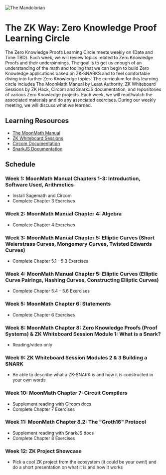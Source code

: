 ![The Mandolorian](https://i.ytimg.com/vi/LaiN63o_BxA/maxresdefault.jpg)

# The ZK Way: Zero Knowledge Proof Learning Circle

The Zero Knowledge Proofs Learning Circle meets weekly on {Date and Time TBD}. Each week, we will review topics related to Zero Knowledge Proofs and their underpinnings. The goal is to get us enough of an understanding of the math and tooling that we can begin to build Zero Knowledge applications based on ZK-SNARKS and to feel comfortable diving into further Zero Knowledge topics. The curriculum for this learning circle includes The MoonMath Manual by Least Authority, ZK Whiteboard Sessions by ZK Hack, Circom and SnarkJS documentation, and repositories of various Zero Knowledge projects. Each week, we will read/watch the associated materials and do any associated exercises. During our weekly meeting, we will discuss what we learned.

## Learning Resources

- [The MoonMath Manual](https://github.com/LeastAuthority/moonmath-manual/releases/latest/download/main-moonmath.pdf)
- [ZK Whiteboard Sessions](https://zkhack.dev/whiteboard/)
- [Circom Documentation](https://docs.circom.io/)
- [SnarkJS Documentation](https://github.com/iden3/snarkjs)

## Schedule

### Week 1: MoonMath Manual Chapters 1-3: Introduction, Software Used, Arithmetics

- Install Sagemath and Circom
- Complete Chapter 3 Exercises

### Week 2: MoonMath Manual Chapter 4: Algebra

- Complete Chapter 4 Exercises

### Week 3: MoonMath Manual Chapter 5: Elliptic Curves (Short Weierstrass Curves, Mongomery Curves, Twisted Edwards Curves)

- Complete Chapter 5.1 - 5.3 Exercises

### Week 4: MoonMath Manual Chapter 5: Elliptic Curves (Elliptic Curve Pairings, Hashing Curves, Constructing Elliptic Curves)

- Complete Chapter 5.4 - 5.6 Exercises

### Week 5: MoonMath Chapter 6: Statements

- Complete Chapter 6 Exercises

### Week 8: MoonMath Chapter 8: Zero Knowledge Proofs (Proof Systems) & ZK Whiteboard Session Module 1: What is a Snark?

- Reading/video only

### Week 9: ZK Whiteboard Session Modules 2 & 3 Building a SNARK

- Be able to describe what a ZK-SNARK is and how it is constructed in your own words

### Week 10: MoonMath Chapter 7: Circuit Compilers

- Supplement reading with Circom docs
- Complete Chapter 7 Exercises

### Week 11: MoonMath Chapter 8.2: The "Groth16" Protocol

- Supplement reading with SnarkJS docs
- Complete Chapter 8 Exercises

### Week 12: ZK Project Showcase

- Pick a cool ZK project from the ecosystem (it could be your own!) and do a short presentation on what it is and how it works
